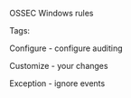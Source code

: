 OSSEC Windows rules

Tags:

Configure - configure auditing

Customize - your changes

Exception - ignore events
